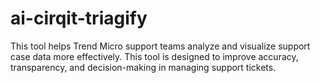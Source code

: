 # ai-cirqit-triagify
This tool helps Trend Micro support teams analyze and visualize support case data more effectively. This tool is designed to improve accuracy, transparency, and decision-making in managing support tickets.
